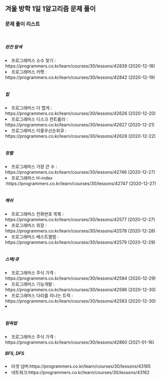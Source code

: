 <h2>겨울 방학 1일 1알고리즘 문제 풀이</h2>

<h3>문제 풀이 리스트</h3>
<br>
<h5>완전 탐색</h5>
<li>프로그래머스 소수 찾기 : https://programmers.co.kr/learn/courses/30/lessons/42839 (2020-12-18)</li>
<li>프로그래머스 카펫 : https://programmers.co.kr/learn/courses/30/lessons/42842 (2020-12-19)</li>
<br>
<h5>힙</h5>
<li>프로그래머스 더 맵게 : https://programmers.co.kr/learn/courses/30/lessons/42626 (2020-12-20)</li>
<li>프로그래머스 디스크 컨트롤러 : https://programmers.co.kr/learn/courses/30/lessons/42627 (2020-12-21)</li>
<li>프로그래머스 이중우선순위큐 : https://programmers.co.kr/learn/courses/30/lessons/42628 (2020-12-22)</li>
<br>
<h5>정렬 </h5>
<li>프로그래머스 가장 큰 수 : https://programmers.co.kr/learn/courses/30/lessons/42746 (2020-12-27)</li>
<li>프로그래머스 H-index :https://programmers.co.kr/learn/courses/30/lessons/42747 (2020-12-27)</li>
<br>
<h5>해쉬 </h5>
<li>프로그래머스 전화번호 목록 : https://programmers.co.kr/learn/courses/30/lessons/42577 (2020-12-27)</li>
<li>프로그래머스 위장 : https://programmers.co.kr/learn/courses/30/lessons/42578 (2020-12-28)</li>
<li>프로그래머스 베스트앨범 : https://programmers.co.kr/learn/courses/30/lessons/42579 (2020-12-29)</li>

<br>
<h5>스택/큐</h5>
<li>프로그래머스 주식 가격 : https://programmers.co.kr/learn/courses/30/lessons/42584 (2020-12-29)</li>
<li>프로그래머스 기능개발 : https://programmers.co.kr/learn/courses/30/lessons/42586 (2020-12-30)</li>
<li>프로그래머스 다리를 지나는 트럭 : https://programmers.co.kr/learn/courses/30/lessons/42583 (2020-12-30)</li>
<li></li>


<br>
<h5>탐욕법</h5>
<li>프로그래머스 주식 가격 : https://programmers.co.kr/learn/courses/30/lessons/42860 (2021-01-16)</li>

<h5>BFS, DFS</h5>
<li>타겟 넘버:https://programmers.co.kr/learn/courses/30/lessons/43165</li>
<li>네트워크:https://programmers.co.kr/learn/courses/30/lessons/43162</li>
